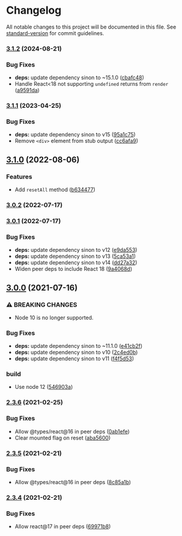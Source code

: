 # Changelog

All notable changes to this project will be documented in this file. See [standard-version](https://github.com/conventional-changelog/standard-version) for commit guidelines.

### [3.1.2](https://github.com/NiGhTTraX/react-mock-component/compare/v3.1.1...v3.1.2) (2024-08-21)


### Bug Fixes

* **deps:** update dependency sinon to ~15.1.0 ([cbafc48](https://github.com/NiGhTTraX/react-mock-component/commit/cbafc4844758d2edec706e739758f595fa0c5dea))
* Handle React<18 not supporting `undefined` returns from `render` ([a9591da](https://github.com/NiGhTTraX/react-mock-component/commit/a9591daa242d2b788d6c1d333a516e9afe02b60d))

### [3.1.1](https://github.com/NiGhTTraX/react-mock-component/compare/v3.1.0...v3.1.1) (2023-04-25)


### Bug Fixes

* **deps:** update dependency sinon to v15 ([95a1c75](https://github.com/NiGhTTraX/react-mock-component/commit/95a1c75d5def8c05f3141c67fa6c335a834c172d))
* Remove `<div>` element from stub output ([cc6afa9](https://github.com/NiGhTTraX/react-mock-component/commit/cc6afa95ac4395a403af87dece91a95e38fea110))

## [3.1.0](https://github.com/NiGhTTraX/react-mock-component/compare/v3.0.2...v3.1.0) (2022-08-06)


### Features

* Add `resetAll` method ([b634477](https://github.com/NiGhTTraX/react-mock-component/commit/b634477be138d75887fd216315d92648a08603ce))

### [3.0.2](https://github.com/NiGhTTraX/react-mock-component/compare/v3.0.1...v3.0.2) (2022-07-17)

### [3.0.1](https://github.com/NiGhTTraX/react-mock-component/compare/v3.0.0...v3.0.1) (2022-07-17)


### Bug Fixes

* **deps:** update dependency sinon to v12 ([e9da553](https://github.com/NiGhTTraX/react-mock-component/commit/e9da553b43b1d807cfad18ea78cffc0241d983e6))
* **deps:** update dependency sinon to v13 ([5ca53a1](https://github.com/NiGhTTraX/react-mock-component/commit/5ca53a1cb1d98b66bac24b2eb0aa87e348b0d3a3))
* **deps:** update dependency sinon to v14 ([dd27a32](https://github.com/NiGhTTraX/react-mock-component/commit/dd27a32cd219008223f17ffc5f08c8f90d42fd93))
* Widen peer deps to include React 18 ([9a4068d](https://github.com/NiGhTTraX/react-mock-component/commit/9a4068d3e53e340cedd32ef45949f39ed9fbab9f))

## [3.0.0](https://github.com/NiGhTTraX/react-mock-component/compare/v2.3.6...v3.0.0) (2021-07-16)


### ⚠ BREAKING CHANGES

* Node 10 is no longer supported.

### Bug Fixes

* **deps:** update dependency sinon to ~11.1.0 ([e41cb2f](https://github.com/NiGhTTraX/react-mock-component/commit/e41cb2fc6ce31ea43fd52b47456d8ae2abded149))
* **deps:** update dependency sinon to v10 ([2c4ed0b](https://github.com/NiGhTTraX/react-mock-component/commit/2c4ed0b5ff631a21814a3952d0df5d92dbc03d7c))
* **deps:** update dependency sinon to v11 ([f4f5d53](https://github.com/NiGhTTraX/react-mock-component/commit/f4f5d5387f08ccd40155092eb3716367c4732174))


### build

* Use node 12 ([546903a](https://github.com/NiGhTTraX/react-mock-component/commit/546903abe0e6ebdb6f2364684af401d2099a29ca))

### [2.3.6](https://github.com/NiGhTTraX/react-mock-component/compare/v2.3.4...v2.3.6) (2021-02-25)


### Bug Fixes

* Allow @types/react@16 in peer deps ([0ab1efe](https://github.com/NiGhTTraX/react-mock-component/commit/0ab1efe53e198d48256e2fe15906bca9badc269c))
* Clear mounted flag on reset ([aba5600](https://github.com/NiGhTTraX/react-mock-component/commit/aba56005086eccfb8bb17ff259732341297b6dce))

### [2.3.5](https://github.com/NiGhTTraX/react-mock-component/compare/v2.3.4...v2.3.5) (2021-02-21)


### Bug Fixes

* Allow @types/react@16 in peer deps ([8c85a1b](https://github.com/NiGhTTraX/react-mock-component/commit/8c85a1b82c3484f69346d73f1ea07ad32f8d76a6))

### [2.3.4](https://github.com/NiGhTTraX/react-mock-component/compare/v2.3.3...v2.3.4) (2021-02-21)


### Bug Fixes

* Allow react@17 in peer deps ([69971b8](https://github.com/NiGhTTraX/react-mock-component/commit/69971b8082b80d27fcc4f9a36e4c38b7a3c288d0))
